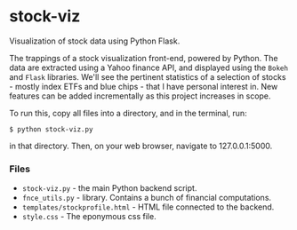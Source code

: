 # stock-viz
Visualization of stock data using Python Flask. 

The trappings of a stock visualization front-end, powered by Python.  The data are extracted using a Yahoo finance API, and displayed using the `Bokeh` and `Flask` libraries. We'll see the pertinent statistics of a selection of stocks - mostly index ETFs and blue chips - that I have personal interest in. New features can be added incrementally as this project increases in scope. 

To run this, copy all files into a directory, and in the terminal, run:

`$ python stock-viz.py`

in that directory. Then, on your web browser, navigate to 127.0.0.1:5000. 

### Files
* `stock-viz.py` - the main Python backend script. 
* `fnce_utils.py` - library. Contains a bunch of financial computations.
* `templates/stockprofile.html` - HTML file connected to the backend. 
* `style.css` - The eponymous css file.
